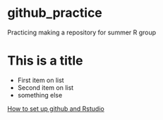 # github_practice
Practicing making a repository for summer R group


# This is a title

* First item on list
* Second item on list
* something else

[How to set up github and Rstudio](rgit.md)

